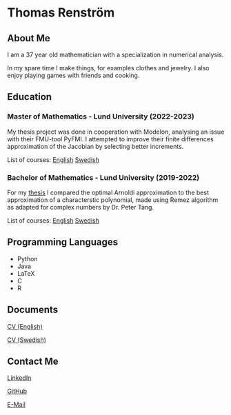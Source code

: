 # Thomas Renström


## About Me
I am a 37 year old mathematician with a specialization in numerical analysis.

In my spare time I make things, for examples clothes and jewelry.
I also enjoy playing games with friends and cooking.

## Education

### Master of Mathematics - Lund University (2022-2023)
My thesis project was done in cooperation with Modelon, analysing an issue with their FMU-tool PyFMI. I attempted to improve their finite differences approximation of the Jacobian by selecting better increments.

List of courses:    [English](./courses_master_en.html)
                    [Swedish](./courses_master_sv.html)

### Bachelor of Mathematics - Lund University (2019-2022)
For my [thesis](https://lup.lub.lu.se/student-papers/search/publication/9098223) I compared the optimal Arnoldi approximation to the best approximation of a characterstic polynomial, made using Remez algorithm as adapted for complex numbers by Dr. Peter Tang.

List of courses:    [English](./courses_bach_en.html)
                    [Swedish](./courses_bach_sv.html)

## Programming Languages
*  Python
*  Java
*  LaTeX
*  C
*  R

## Documents
[CV (English)](./CV_Thomas_Renstrom_en.pdf)

[CV (Swedish)](./CV_Thomas_Renstrom_sv.pdf)


## Contact Me
[LinkedIn](https://www.linkedin.com/in/thomas-renstrom)

[GitHub](https://github.com/mudthomas")

[E-Mail](mailto:thomas@renstrom.dev)

<!--
				<a href="https://www.linkedin.com/in/thomas-renstrom" target="_blank">
					<img src="linkedin.png" alt="LinkedIn">
					<span class="contact-link-label">LinkedIn</span>
				</a>
			</li>
			<li>
				<a href="https://github.com/mudthomas" target="_blank">
					<img src="github-mark.png" alt="GitHub">
					<span class="contact-link-label">GitHub</span>
				</a>
			</li>
			<li>
				<a href="mailto:thomas@renstrom.dev">
					<img src="email.png" alt="Email">
					<span class="contact-link-label">Email</span>
				</a>
			</li> -->